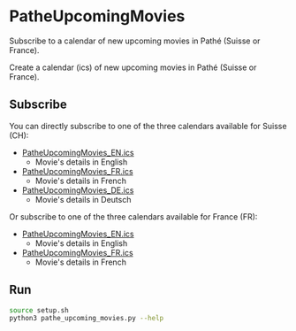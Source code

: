 # PatheUpcomingMovies

Subscribe to a calendar of new upcoming movies in Pathé (Suisse or France).

Create a calendar (ics) of new upcoming movies in Pathé (Suisse or France).

## Subscribe

You can directly subscribe to one of the three calendars available for Suisse (CH):
* [PatheUpcomingMovies_EN.ics](https://raw.githubusercontent.com/baptistecdr/PatheUpcomingMovies/main/calendars/PatheUpcomingMovies_EN.ics)
  * Movie's details in English
* [PatheUpcomingMovies_FR.ics](https://raw.githubusercontent.com/baptistecdr/PatheUpcomingMovies/main/calendars/PatheUpcomingMovies_FR.ics)
  * Movie's details in French
* [PatheUpcomingMovies_DE.ics](https://raw.githubusercontent.com/baptistecdr/PatheUpcomingMovies/main/calendars/PatheUpcomingMovies_DE.ics)
  * Movie's details in Deutsch

Or subscribe to one of the three calendars available for France (FR):
* [PatheUpcomingMovies_EN.ics](https://raw.githubusercontent.com/baptistecdr/PatheUpcomingMovies/main/calendars/PatheUpcomingMovies_EN_FR.ics)
  * Movie's details in English
* [PatheUpcomingMovies_FR.ics](https://raw.githubusercontent.com/baptistecdr/PatheUpcomingMovies/main/calendars/PatheUpcomingMovies_FR_FR.ics)
  * Movie's details in French

## Run

```bash
source setup.sh
python3 pathe_upcoming_movies.py --help
```
